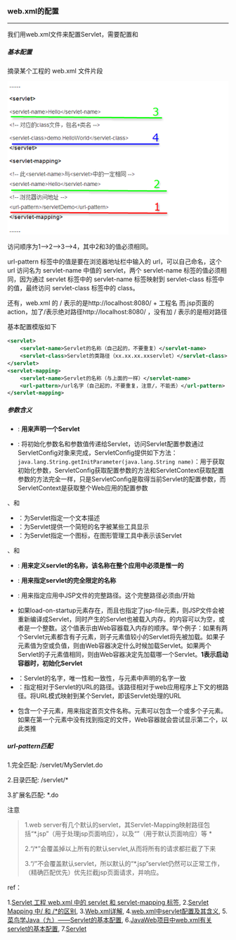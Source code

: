 ### web.xml的配置

---

我们用web.xml文件来配置Servlet，需要配置<servlet>和<servlet-mapping>

##### 基本配置

摘录某个工程的 web.xml 文件片段

![img](../../../images/servlet123.png)

访问顺序为1—>2—>3—>4，其中2和3的值必须相同。

url-pattern 标签中的值是要在浏览器地址栏中输入的 url，可以自己命名，这个 url 访问名为 servlet-name 中值的 servlet，两个 servlet-name 标签的值必须相同，因为通过 servlet 标签中的 servlet-name 标签映射到 servlet-class 标签中的值，最终访问 servlet-class 标签中的 class。

还有，web.xml 的 / 表示的是http://localhost:8080/ + 工程名 
而.jsp页面的action，加了/表示绝对路径http://localhost:8080/ ，没有加 / 表示的是相对路径

基本配置模版如下

```xml
<servlet>  
    <servlet-name>Servlet的名称（自己起的，不要重复）</servlet-name>  
    <servlet-class>Servlet的类路径（xx.xx.xx.xxservlet）</servlet-class>  
</servlet>  
<servlet-mapping>  
    <servlet-name>Servlet的名称（与上面的一样）</servlet-name>  
    <url-pattern>/url名字（自己起的，不要重复，注意/，不能丢）</url-pattern>  
</servlet-mapping>    
```



##### 参数含义

<servlet>

- <servlet>:   **用来声明一个Servlet**


- <init-param>:   将初始化参数名和参数值传递给Servlet，访问Servlet配置参数通过ServletConfig对象来完成，ServletConfig提供如下方法：`java.lang.String.getInitParameter(java.lang.String name)`：用于获取初始化参数，ServletConfig获取配置参数的方法和ServletContext获取配置参数的方法完全一样，只是ServletConfig是取得当前Servlet的配置参数，而ServletContext是获取整个Web应用的配置参数

<description>、<display-name>和<icon>

- <description>：为Servlet指定一个文本描述
- <display-name>：为Servlet提供一个简短的名字被某些工具显示
- <icon>：为Servlet指定一个图标，在图形管理工具中表示该Servlet

<servlet-name>、<servlet-class>和<jsp-file>

- <servlet-name>:   **用来定义servlet的名称，该名称在整个应用中必须是惟一的**

- <servlet-class>:   **用来指定servlet的完全限定的名称**

- <jsp-file>:   用来指定应用中JSP文件的完整路径。这个完整路径必须由/开始

<load-on-startup>

- 如果load-on-startup元素存在，而且也指定了jsp-file元素，则JSP文件会被重新编译成Servlet，同时产生的Servlet也被载入内存。<load-on-startup>的内容可以为空，或者是一个整数。这个值表示由Web容器载入内存的顺序。举个例子：如果有两个Servlet元素都含有<load-on-startup>子元素，则<load-on-startup>子元素值较小的Servlet将先被加载。如果<load-on-startup>子元素值为空或负值，则由Web容器决定什么时候加载Servlet。如果两个Servlet的<load-on-startup>子元素值相同，则由Web容器决定先加载哪一个Servlet。**<load-on-startup>1</load-on-startup>表示启动容器时，初始化Servlet**

<servlet-mapping>

- <servlet-name>：Servlet的名字，唯一性和一致性，与<servlet>元素中声明的名字一致
- <url-pattern>：指定相对于Servlet的URL的路径。该路径相对于web应用程序上下文的根路径。<servlet-mapping>将URL模式映射到某个Servlet，即该Servlet处理的URL

<welcome-file-list>

- 包含一个子元素<welcome-file>，<welcome-file>用来指定首页文件名称。<welcome-file-list>元素可以包含一个或多个<welcome-file>子元素。如果在第一个<welcome-file>元素中没有找到指定的文件，Web容器就会尝试显示第二个，以此类推



##### url-pattern匹配

1.完全匹配:   <url-pattern>/servlet/MyServlet.do</url-pattern>

2.目录匹配:   <url-pattern>/servlet/*</url-pattern>

3.扩展名匹配:   <url-pattern>\*.do</url-pattern>

注意

> 1.web server有几个默认的servlet，其Servlet-Mapping映射路径包括“*.jsp”（用于处理jsp页面响应），以及“”（用于默认页面响应）等 *
>
> 2.“/*”会覆盖掉以上所有的默认servlet,从而将所有的请求都拦截了下来 
>
> 3.“/”不会覆盖默认servlet，所以默认的“*.jsp”servlet仍然可以正常工作，（精确匹配优先）优先拦截jsp页面请求，并响应。



ref：

1.[Servlet 工程 web.xml 中的 servlet 和 servlet-mapping 标签](http://blog.csdn.net/zhaizu/article/details/9897083),   2.[Servlet Mapping 中/ 和 /*的区别](http://blog.csdn.net/u013248535/article/details/53070051),   3.[Web.xml详解](http://blog.csdn.net/believejava/article/details/43229361),   4.[web.xml中servlet配置及其含义](http://blog.csdn.net/m0_37630602/article/details/65443660),   5.[菜鸟学Java（九）——Servlet的基本配置](http://blog.csdn.net/liushuijinger/article/details/9957779),   6.[JavaWeb项目中web.xml有关servlet的基本配置](http://blog.csdn.net/github_36301064/article/details/53290900),   7.[Servlet](http://blog.csdn.net/galen2016/article/details/50732587)
